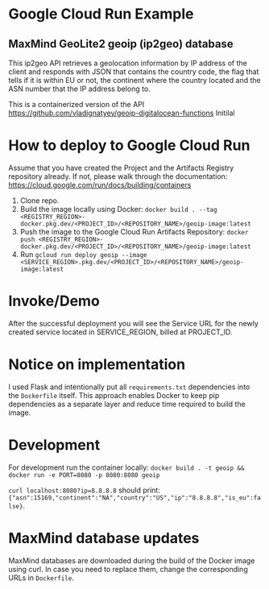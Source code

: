 # Google Cloud Run Example
## MaxMind GeoLite2 geoip (ip2geo) database
This ip2geo API retrieves a geolocation information 
by IP address of the client and responds with JSON 
that contains the country code, the flag that tells 
if it is within EU or not, the continent where the country 
located and the ASN number that the IP address belong to.

This is a containerized version of the API https://github.com/vladignatyev/geoip-digitalocean-functions
Initilal

# How to deploy to Google Cloud Run
Assume that you have created the Project and the Artifacts Registry repository already. 
If not, please walk through the documentation: https://cloud.google.com/run/docs/building/containers

1. Clone repo.
2. Build the image locally using Docker: `docker build . --tag <REGISTRY_REGION>-docker.pkg.dev/<PROJECT_ID>/<REPOSITORY_NAME>/geoip-image:latest`
3. Push the image to the Google Cloud Run Artifacts Repository: `docker push <REGISTRY_REGION>-docker.pkg.dev/<PROJECT_ID>/<REPOSITORY_NAME>/geoip-image:latest`
4. Run `gcloud run deploy geoip --image <SERVICE_REGION>.pkg.dev/<PROJECT_ID>/<REPOSITORY_NAME>/geoip-image:latest`

# Invoke/Demo
After the successful deployment you will see the Service URL for the newly created service located in SERVICE_REGION, billed at PROJECT_ID.

# Notice on implementation
I used Flask and intentionally put all `requirements.txt` dependencies into the `Dockerfile` itself.
This approach enables Docker to keep pip dependencies as a separate layer and reduce time required to build the image.

# Development
For development run the container locally: `docker build . -t geoip && docker run -e PORT=8080 -p 8080:8080 geoip`

`curl localhost:8080?ip=8.8.8.8` should print: `{"asn":15169,"continent":"NA","country":"US","ip":"8.8.8.8","is_eu":false}`.

# MaxMind database updates
MaxMind databases are downloaded during the build of the Docker image using curl. In case you need to replace them, 
change the corresponding URLs in `Dockerfile`. 